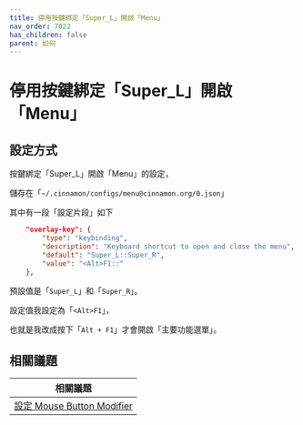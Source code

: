 ```yaml
---
title: 停用按鍵綁定「Super_L」開啟「Menu」
nav_order: 7022
has_children: false
parent: 如何
---
```



# 停用按鍵綁定「Super_L」開啟「Menu」




## 設定方式

按鍵綁定「Super_L」開啟「Menu」的設定，

儲存在「`~/.cinnamon/configs/menu@cinnamon.org/0.json`」

其中有一段「設定片段」如下

``` json
    "overlay-key": {
        "type": "keybinding",
        "description": "Keyboard shortcut to open and close the menu",
        "default": "Super_L::Super_R",
        "value": "<Alt>F1::"
    },
```

預設值是「`Super_L`」和「`Super_R`」。

設定值我設定為「`<Alt>F1`」，

也就是我改成按下「`Alt + F1`」才會開啟「主要功能選單」。




## 相關議題

| 相關議題 |
| ------- |
| [設定 Mouse Button Modifier](https://samwhelp.github.io/note-about-cinnamon/read/howto/config-mouse-button-modifier.html) |
